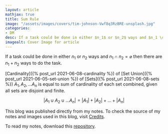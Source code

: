 ```yaml
---
layout: article
mathjax: true
title: Sum Rule
image: "/assets/images/covers/tim-johnson-Vwf8q3RzBRE-unsplash.jpg"
categories:
- DM
desc: If a task could be done in either $n_1$ or $n_2$ ways and $n_1 \cap n_2 = \varnothing$ then there are $n_1 + n_2$ ways to do the task. 
imagealt: Cover Image for article
---
```


If a task could be done in either $n_1$ or $n_2$ ways and $n_1 \cap n_2 = \varnothing$ then there are $n_1 + n_2$ ways to do the task.

































































































































































































































































































































































































[Cardinality]({% post_url 2021-06-08-cardinality %}) of [Set Union]({% post_url 2021-06-05-set-union %}) of [Sets]({% post_url 2021-06-08-sets %}) $A_1, A_2, \dots A_n$ is equal to sum of cardinality of each set combined, given all sets are disjoint and finite.
































































































































































































































































































































































































$$|A_1 \cup A_2 \cup \dots A_n| = |A_1| + |A_2| + \dots + |A_n|$$

































































































































































































































































































































































































This blog was published directly from my notes.
To check the source of my notes and images used in this blog, visit <a href="/credits.html" target="_blank">Credits</a>.

To read my notes, download this <a href="https://github.com/bovem/CS" target="blank">repository</a>.